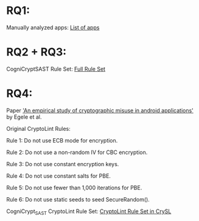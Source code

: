 

# RQ1:

Manually analyzed apps: [List of apps](RQ1/list.pdf)

# RQ2 + RQ3:
CogniCryptSAST Rule Set: [Full Rule Set](https://github.com/CROSSINGTUD/Crypto-API-Rules)

# RQ4:
Paper ['An empirical study of cryptographic misuse in android applications'](http://dl.acm.org/citation.cfm?id=2516693) by Egele et al.

Original CryptoLint Rules:

Rule 1: Do not use ECB mode for encryption.

Rule 2: Do not use a non-random IV for CBC encryption.

Rule 3: Do not use constant encryption keys.

Rule 4: Do not use constant salts for PBE.

Rule 5: Do not use fewer than 1,000 iterations for PBE.

Rule 6: Do not use static seeds to seed SecureRandom().

CogniCrypt<sub>SAST</sub> CryptoLint Rule Set: [CryptoLint Rule Set in CrySL](https://github.com/CROSSINGTUD/Crypto-API-Rules/tree/Egele13)
